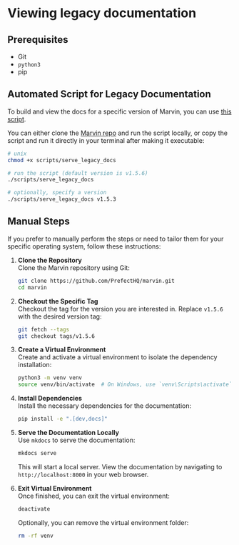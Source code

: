 # Viewing legacy documentation

## Prerequisites

- Git
- `python3`
- pip

## Automated Script for Legacy Documentation
To build and view the docs for a specific version of Marvin, you can use [this script](/scripts/serve_legacy_docs).

You can either clone the [Marvin repo](https://github.com/PrefectHQ/marvin.git) and run the script locally, or copy the script and run it directly in your terminal after making it executable:
```bash
# unix
chmod +x scripts/serve_legacy_docs

# run the script (default version is v1.5.6)
./scripts/serve_legacy_docs

# optionally, specify a version
./scripts/serve_legacy_docs v1.5.3
```

## Manual Steps

If you prefer to manually perform the steps or need to tailor them for your specific operating system, follow these instructions:

1. **Clone the Repository**  
   Clone the Marvin repository using Git:
   ```bash
   git clone https://github.com/PrefectHQ/marvin.git
   cd marvin
   ```

2. **Checkout the Specific Tag**  
   Checkout the tag for the version you are interested in. Replace `v1.5.6` with the desired version tag:
   ```bash
   git fetch --tags
   git checkout tags/v1.5.6
   ```

3. **Create a Virtual Environment**  
   Create and activate a virtual environment to isolate the dependency installation:
   ```bash
   python3 -m venv venv
   source venv/bin/activate  # On Windows, use `venv\Scripts\activate`
   ```

4. **Install Dependencies**  
   Install the necessary dependencies for the documentation:
   ```bash
   pip install -e ".[dev,docs]"
   ```

5. **Serve the Documentation Locally**  
   Use `mkdocs` to serve the documentation:
   ```bash
   mkdocs serve
   ```
   This will start a local server. View the documentation by navigating to `http://localhost:8000` in your web browser.

6. **Exit Virtual Environment**  
   Once finished, you can exit the virtual environment:
   ```bash
   deactivate
   ```

   Optionally, you can remove the virtual environment folder:
   ```bash
   rm -rf venv
   ```